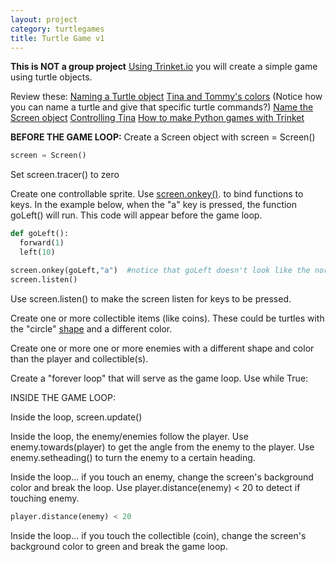 ```yaml
---
layout: project
category: turtlegames
title: Turtle Game v1
---
```

**This is NOT a group project**
[Using Trinket.io](https://trinket.io/) you will create a simple game using turtle objects.

Review these:
[Naming a Turtle object](https://justin_riley_hilliardschools_org.trinket.io/apcsp#/multiple-turtles/naming-a-turtle-object)
[Tina and Tommy's colors](https://justin_riley_hilliardschools_org.trinket.io/apcsp#/multiple-turtles/tina-and-tommys-colors) (Notice how you can name a turtle and give that specific turtle commands?)
[Name the Screen object](https://justin_riley_hilliardschools_org.trinket.io/apcsp#/multiple-turtles/name-the-screen-object)
[Controlling Tina](https://justin_riley_hilliardschools_org.trinket.io/apcsp#/multiple-turtles/controlling-tina)
[How to make Python games with Trinket](https://blog.trinket.io/python-games/)

**BEFORE THE GAME LOOP:**
Create a Screen object with screen = Screen()
```python
screen = Screen()
```
Set screen.tracer() to zero

Create one controllable sprite. Use [screen.onkey()](https://docs.python.org/3.3/library/turtle.html?highlight=turtle#turtle.onkey). to bind functions to keys. In the example below, when the "a" key is pressed, the function goLeft() will run. This code will appear before the game loop.
```python
def goLeft():
  forward(1)
  left(10)

screen.onkey(goLeft,"a")  #notice that goLeft doesn't look like the normal goLeft()
screen.listen()
```
Use screen.listen() to make the screen listen for keys to be pressed.

Create one or more collectible items (like coins). These could be turtles with the "circle" [shape](https://docs.python.org/3.3/library/turtle.html?highlight=turtle#turtle.shape) and a different color.

Create one or more one or more enemies with a different shape and color than the player and collectible(s).

Create a "forever loop" that will serve as the game loop. Use while True:

INSIDE THE GAME LOOP:

Inside the loop, screen.update()

Inside the loop, the enemy/enemies follow the player. Use enemy.towards(player) to get the angle from the enemy to the player. Use enemy.setheading() to turn the enemy to a certain heading.

Inside the loop... if you touch an enemy, change the screen's background color and break the loop. Use player.distance(enemy) < 20 to detect if touching enemy.
```python
player.distance(enemy) < 20
```
Inside the loop... if you touch the collectible (coin), change the screen's background color to green and break the game loop.
